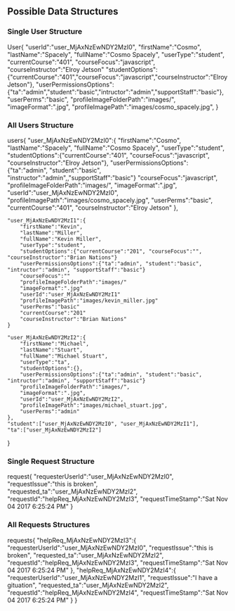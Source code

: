 ## Possible Data Structures

### Single User Structure

  User{
  	"userId":"user_MjAxNzEwNDY2MzI0",
  	"firstName":"Cosmo",
  	"lastName":"Spacely",
  	"fullName":"Cosmo Spacely",
  	"userType":"student",
  	"currentCourse":"401",
  	"courseFocus":"javascript",
  	"courseInstructor":"Elroy Jetson"
  	"studentOptions":{"currentCourse":"401","courseFocus":"javascript","courseInstructor":"Elroy Jetson"},
  	"userPermissionsOptions":{"ta":"admin","student":"basic","intructor":"admin","supportStaff":"basic"},
  	"userPerms":"basic",
  	"profileImageFolderPath":"images/",
  	"imageFormat":".jpg",
  	"profileImagePath":"images/cosmo_spacely.jpg",
  }

### All Users Structure
  users{
  	"user_MjAxNzEwNDY2MzI0":{
  		"firstName":"Cosmo",
  		"lastName":"Spacely",
  		"fullName":"Cosmo Spacely",
  		"userType":"student",
  		"studentOptions":{"currentCourse":"401", "courseFocus":"javascript", "courseInstructor":"Elroy Jetson"},
  		"userPermissionsOptions":{"ta":"admin", "student":"basic", "instructor":"admin",,"supportStaff":"basic"}
  		"courseFocus":"javascript",
  		"profileImageFolderPath":"images/",
  		"imageFormat":".jpg",
  		"userId":"user_MjAxNzEwNDY2MzI0",
  		"profileImagePath":"images/cosmo_spacely.jpg",
  		"userPerms":"basic",
  		"currentCourse":"401",
  		"courseInstructor":"Elroy Jetson"
  	},

  	"user_MjAxNzEwNDY2MzI1":{
  		"firstName":"Kevin",
  		"lastName":"Miller",
  		"fullName":"Kevin Miller",
  		"userType":"student",
  		"studentOptions":{"currentCourse":"201", "courseFocus":"", "courseInstructor":"Brian Nations"}
  		"userPermissionsOptions":{"ta":"admin", "student":"basic", "intructor":"admin", "supportStaff":"basic"}
  		"courseFocus":""
  		"profileImageFolderPath":"images/"
  		"imageFormat":".jpg"
  		"userId":"user_MjAxNzEwNDY2MzI1"
  		"profileImagePath":"images/kevin_miller.jpg"
  		"userPerms":"basic"
  		"currentCourse":"201"
  		"courseInstructor":"Brian Nations"
  	}

  	"user_MjAxNzEwNDY2MzI2":{
  		"firstName":"Michael",
  		"lastName":"Stuart",
  		"fullName":"Michael Stuart",
  		"userType":"ta",
  		"studentOptions":{},
  		"userPermissionsOptions":{"ta":"admin", "student":"basic", "intructor":"admin", "supportStaff":"basic"}
  		"profileImageFolderPath":"images/",
  		"imageFormat":".jpg",
  		"userId":"user_MjAxNzEwNDY2MzI2",
  		"profileImagePath":"images/michael_stuart.jpg",
  		"userPerms":"admin"
  	},
  	"student":["user_MjAxNzEwNDY2MzI0", "user_MjAxNzEwNDY2MzI1"],
  	"ta":["user_MjAxNzEwNDY2MzI2"]
  }

### Single Request Structure

  request{
  	"requesterUserId":"user_MjAxNzEwNDY2MzI0",
  	"requestIssue":"this is broken",
  	"requested_ta":"user_MjAxNzEwNDY2MzI2",
  	"requestId":"helpReq_MjAxNzEwNDY2MzI3",
  	"requestTimeStamp":"Sat Nov 04 2017 6:25:24 PM"
  }

### All Requests Structures

  requests{
  	"helpReq_MjAxNzEwNDY2MzI3":{
  		"requesterUserId":"user_MjAxNzEwNDY2MzI0",
  		"requestIssue":"this is broken",
  		"requested_ta":"user_MjAxNzEwNDY2MzI2",
  		"requestId":"helpReq_MjAxNzEwNDY2MzI3",
  		"requestTimeStamp":"Sat Nov 04 2017 6:25:24 PM"
  	},
  	"helpReq_MjAxNzEwNDY2MzI4":{
  		"requesterUserId":"user_MjAxNzEwNDY2MzI1",
  		"requestIssue":"I have a gituation",
  		"requested_ta":"user_MjAxNzEwNDY2MzI2",
  		"requestId":"helpReq_MjAxNzEwNDY2MzI4",
  		"requestTimeStamp":"Sat Nov 04 2017 6:25:24 PM"
  	}
  }
